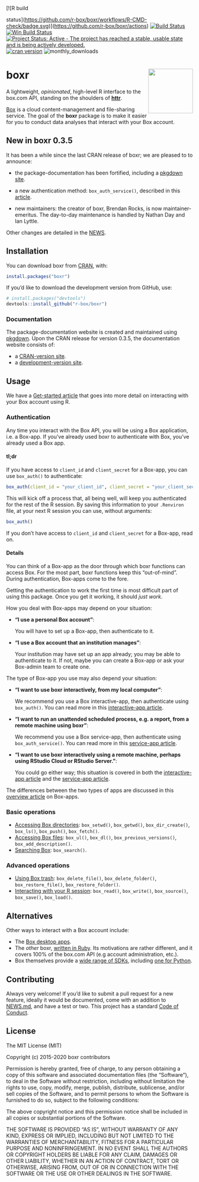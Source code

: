 
<!-- README.md is generated from README.Rmd. Please edit that file -->

<!-- badges: start --> [![R build
status](https://github.com/r-box/boxr/workflows/R-CMD-check/badge.svg)](https://github.com/r-box/boxr/actions)
[![Build
Status](https://travis-ci.org/r-box/boxr.svg)](https://travis-ci.org/r-box/boxr)
[![Win Build
Status](https://ci.appveyor.com/api/projects/status/github/r-box/boxr?branch=master&svg=true)](https://ci.appveyor.com/project/r-box/boxr)
[![Project Status: Active - The project has reached a stable, usable
state and is being actively
developed.](https://img.shields.io/badge/repo%20status-active-brightgreen.svg)](https://www.repostatus.org/#active)
[![cran
version](https://www.r-pkg.org/badges/version/boxr)](https://cran.rstudio.com/web/packages/boxr)
![monthly\_downloads](https://cranlogs.r-pkg.org/badges/boxr)
<!-- badges: end -->

# boxr <img src="man/figures/logo.png" align="right" alt="" width="120" />

A lightweight, *opinionated*, high-level R interface to the box.com API,
standing on the shoulders of **[httr](https://github.com/r-lib/httr)**.

[Box](https://www.box.com) is a cloud content-management and
file-sharing service. The goal of the **boxr** package is to make it
easier for you to conduct data analyses that interact with your Box
account.

## New in boxr 0.3.5

It has been a while since the last CRAN release of boxr; we are pleased
to to announce:

  - the package-documentation has been fortified, including a [pkgdown
    site](https://r-box.github.io/boxr/).

  - a new authentication method: `box_auth_service()`, described in this
    [article](https://r-box.github.io/boxr/articles/boxr-app-service.html).

  - new maintainers: the creator of boxr, Brendan Rocks, is now
    maintainer-emeritus. The day-to-day maintenance is handled by Nathan
    Day and Ian Lyttle.

Other changes are detailed in the
[NEWS](https://r-box.github.io/boxr/news/index.html).

## Installation

You can download boxr from
[CRAN](https://CRAN.R-project.org/package=boxr), with:

``` r
install.packages("boxr")
```

If you’d like to download the development version from GitHub, use:

``` r
# install.packages("devtools")
devtools::install_github("r-box/boxr")
```

### Documentation

The package-documentation website is created and maintained using
[pkgdown](https://pkgdown.r-lib.org). Upon the CRAN release for version
0.3.5, the documentation website consists of:

  - a [CRAN-version site](https://r-box.github.io/boxr/).
  - a [development-version site](https://r-box.github.io/boxr/dev).

## Usage

We have a [Get-started
article](https://r-box.github.io/boxr/articles/boxr.html) that goes into
more detail on interacting with your Box account using R.

### Authentication

Any time you interact with the Box API, you will be using a Box
application, i.e. a Box-app. If you’ve already used boxr to authenticate
with Box, you’ve already used a Box app.

#### tl;dr

If you have access to `client_id` and `client_secret` for a Box-app, you
can use `box_auth()` to
authenticate:

``` r
box_auth(client_id = "your_client_id", client_secret = "your_client_secret")
```

This will kick off a process that, all being well, will keep you
authenticated for the rest of the R session. By saving this information
to your `.Renviron` file, at your next R session you can use, without
arguments:

``` r
box_auth()
```

If you don’t have access to `client_id` and `client_secret` for a
Box-app, read on.

#### Details

You can think of a Box-app as the door through which boxr functions can
access Box. For the most part, boxr functions keep this “out-of-mind”.
During authentication, Box-apps come to the fore.

Getting the authentication to work the first time is most difficult part
of using this package. Once you get it working, it should *just work*.

How you deal with Box-apps may depend on your situation:

  - **“I use a personal Box account”**:
    
    You will have to set up a Box-app, then authenticate to it.

  - **“I use a Box account that an institution manages”**:
    
    Your institution may have set up an app already; you may be able to
    authenticate to it. If not, maybe you can create a Box-app or ask
    your Box-admin team to create one.

The type of Box-app you use may also depend your situation:

  - **“I want to use boxr interactively, from my local computer”**:
    
    We recommend you use a Box interactive-app, then authenticate using
    `box_auth()`. You can read more in this [interactive-app
    article](https://r-box.github.io/boxr/articles/boxr-app-interactive.html).

  - **“I want to run an unattended scheduled process, e.g. a report,
    from a remote machine using boxr”**:
    
    We recommend you use a Box service-app, then authenticate using
    `box_auth_service()`. You can read more in this [service-app
    article](https://r-box.github.io/boxr/articles/boxr-app-service.html).

  - **“I want to use boxr interactively using a remote machine, perhaps
    using RStudio Cloud or RStudio Server.”**:
    
    You could go either way; this situation is covered in both the
    [interactive-app
    article](https://r-box.github.io/boxr/articles/boxr-app-interactive.html#transfer)
    and the [service-app
    article](https://r-box.github.io/boxr/articles/boxr-app-service.html#transfer).

The differences between the two types of apps are discussed in this
[overview article](https://r-box.github.io/boxr/articles/boxr-apps.html)
on Box-apps.

### Basic operations

  - [Accessing Box
    directories](https://r-box.github.io/boxr/articles/boxr.html#accessing-box-directories-folders):
    `box_setwd()`, `box_getwd()`, `box_dir_create()`, `box_ls()`,
    `box_push()`, `box_fetch()`.
  - [Accessing Box
    files](https://r-box.github.io/boxr/articles/boxr.html#accessing-box-files):
    `box_ul()`, `box_dl()`, `box_previous_versions()`,
    `box_add_description()`.
  - [Searching
    Box](https://r-box.github.io/boxr/articles/boxr.html#searching-box):
    `box_search()`.

### Advanced operations

  - [Using Box
    trash](https://r-box.github.io/boxr/articles/boxr.html#using-box-trash):
    `box_delete_file()`, `box_delete_folder()`, `box_restore_file()`,
    `box_restore_folder()`.
  - [Interacting with your R
    session](https://r-box.github.io/boxr/articles/boxr.html#interacting-with-your-r-session):
    `box_read()`, `box_write()`, `box_source()`, `box_save()`,
    `box_load()`.

## Alternatives

Other ways to interact with a Box account include:

  - The [Box desktop apps](https://www.box.com/resources/downloads).
  - The *other* boxr, [written in
    Ruby](https://github.com/cburnette/boxr). Its motivations are rather
    different, and it covers 100% of the box.com API (e.g account
    administration, etc.).
  - Box themselves provide a [wide range of
    SDKs](https://github.com/box), including [one for
    Python](https://github.com/box/box-python-sdk).

## Contributing

Always very welcome\! If you’d like to submit a pull request for a new
feature, ideally it would be documented, come with an addition to
[NEWS.md](https://r-box.github.io/boxr/news/index.html), and have a test
or two. This project has a standard [Code of
Conduct](https://r-box.github.io/boxr/CONDUCT.html).

## License

The MIT License (MIT)

Copyright (c) 2015-2020 boxr contributors

Permission is hereby granted, free of charge, to any person obtaining a
copy of this software and associated documentation files (the
“Software”), to deal in the Software without restriction, including
without limitation the rights to use, copy, modify, merge, publish,
distribute, sublicense, and/or sell copies of the Software, and to
permit persons to whom the Software is furnished to do so, subject to
the following conditions:

The above copyright notice and this permission notice shall be included
in all copies or substantial portions of the Software.

THE SOFTWARE IS PROVIDED “AS IS”, WITHOUT WARRANTY OF ANY KIND, EXPRESS
OR IMPLIED, INCLUDING BUT NOT LIMITED TO THE WARRANTIES OF
MERCHANTABILITY, FITNESS FOR A PARTICULAR PURPOSE AND NONINFRINGEMENT.
IN NO EVENT SHALL THE AUTHORS OR COPYRIGHT HOLDERS BE LIABLE FOR ANY
CLAIM, DAMAGES OR OTHER LIABILITY, WHETHER IN AN ACTION OF CONTRACT,
TORT OR OTHERWISE, ARISING FROM, OUT OF OR IN CONNECTION WITH THE
SOFTWARE OR THE USE OR OTHER DEALINGS IN THE SOFTWARE.
